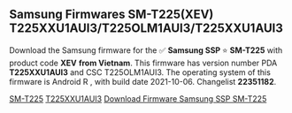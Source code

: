 <h2>Samsung Firmwares SM-T225(XEV) T225XXU1AUI3/T225OLM1AUI3/T225XXU1AUI3</h2>
Download the Samsung firmware for the ✅ <strong>Samsung SSP </strong> ⭐ <strong>SM-T225</strong> with product code <strong>XEV</strong> <strong> from Vietnam</strong>. This firmware has version number PDA <strong>T225XXU1AUI3</strong> and CSC T225OLM1AUI3. The operating system of this firmware is Android R , with build date 2021-10-06. Changelist <strong>22351182</strong>.


[SM-T225](https://samfirm.shop/samsung/model/SM-T225)
[T225XXU1AUI3](https://samfirm.shop/samsung/pda/T225XXU1AUI3)
[Download Firmware Samsung SSP SM-T225](https://samfirm.shop/samsung/firmware/463505)
